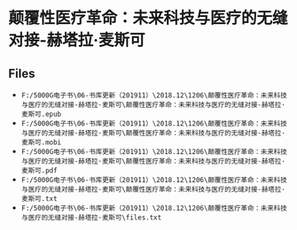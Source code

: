 # 颠覆性医疗革命：未来科技与医疗的无缝对接-赫塔拉·麦斯可

## Files

- `F:/5000G电子书\06-书库更新（201911）\2018.12\1206\颠覆性医疗革命：未来科技与医疗的无缝对接-赫塔拉·麦斯可\颠覆性医疗革命：未来科技与医疗的无缝对接-赫塔拉·麦斯可.epub`
- `F:/5000G电子书\06-书库更新（201911）\2018.12\1206\颠覆性医疗革命：未来科技与医疗的无缝对接-赫塔拉·麦斯可\颠覆性医疗革命：未来科技与医疗的无缝对接-赫塔拉·麦斯可.mobi`
- `F:/5000G电子书\06-书库更新（201911）\2018.12\1206\颠覆性医疗革命：未来科技与医疗的无缝对接-赫塔拉·麦斯可\颠覆性医疗革命：未来科技与医疗的无缝对接-赫塔拉·麦斯可.pdf`
- `F:/5000G电子书\06-书库更新（201911）\2018.12\1206\颠覆性医疗革命：未来科技与医疗的无缝对接-赫塔拉·麦斯可\颠覆性医疗革命：未来科技与医疗的无缝对接-赫塔拉·麦斯可.txt`
- `F:/5000G电子书\06-书库更新（201911）\2018.12\1206\颠覆性医疗革命：未来科技与医疗的无缝对接-赫塔拉·麦斯可\files.txt`
